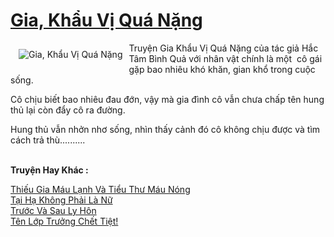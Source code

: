 <a href="https://utruyen.com/gia-khau-vi-qua-nang/16827/" title="Gia, Khẩu Vị Quá Nặng"><h1>Gia, Khẩu Vị Quá Nặng</h1></a><div style="display:table"><img align="right" style="float: left; padding: 10px;" src="https://utruyen.com/images/story/200x260/gia-khau-vi-qua-nang.jpg" alt="Gia, Khẩu Vị Quá Nặng">Truyện Gia Khẩu Vị Quá Nặng của tác giả Hắc Tâm Bình Quả với nhân vật chính là một  cô gái gặp bao nhiêu khó khăn, gian khổ trong cuộc sống. <p></p>Cô chịu biết bao nhiêu đau đớn, vậy mà gia đình cô vẫn chưa chấp tên hung thủ lại còn đẩy cô ra đường. <p></p>Hung thủ vẫn nhởn nhơ sống, nhìn thấy cảnh đó cô không chịu được và tìm cách trả thù..........</div><p><br><b>Truyện Hay Khác :</b></p><a href="https://utruyen.com/thieu-gia-mau-lanh-va-tieu-thu-mau-nong/13086/" alt="Thiếu Gia Máu Lạnh Và Tiểu Thư Máu Nóng">Thiếu Gia Máu Lạnh Và Tiểu Thư Máu Nóng</a><br/><a href="https://truyenngontinhay.wordpress.com/2019/10/03/tai-ha-khong-phai-la-nu/" alt="Tại Hạ Không Phải Là Nữ">Tại Hạ Không Phải Là Nữ</a><br/><a href="https://dammyh.wordpress.com/2019/11/07/truoc-va-sau-ly-hon/" alt="Trước Và Sau Ly Hôn">Trước Và Sau Ly Hôn</a><br/><a href="https://github.com/quanluxury/ngontinhhot/tree/master/truyenhay/19296/" alt="Tên Lớp Trưởng Chết Tiệt!">Tên Lớp Trưởng Chết Tiệt!</a><br/>